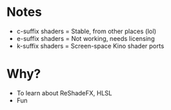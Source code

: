 
# Notes

- c-suffix shaders = Stable, from other places (lol)
- e-suffix shaders = Not working, needs licensing
- k-suffix shaders = Screen-space Kino shader ports

# Why?
- To learn about ReShadeFX, HLSL
- Fun
